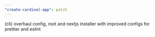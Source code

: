 ```yaml
---
"create-cardinal-app": patch
---
```


(cli) overhaul config, root and nextjs installer with improved configs for prettier and eslint
